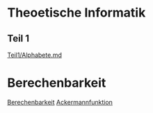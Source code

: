 # Theoetische Informatik

## Teil 1
[Teil1/Alphabete.md](Alphabete.md)


# Berechenbarkeit

[Berechenbarkeit](Berechenbarkeit/Berechenbarkeit.md)
[Ackermannfunktion](Berechenbarkeit/Ackermannfunktion.md)